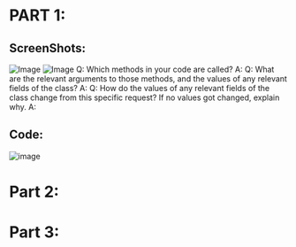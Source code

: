 # PART 1:

## ScreenShots:

![Image](https://github.com/JoshCaneday/cse15l-lab-reports/assets/146874169/ba11fb42-815c-4103-8258-8faf6ccd75ff")
![Image](https://github.com/JoshCaneday/cse15l-lab-reports/assets/146874169/f19cde9d-9f84-49be-84db-215dcec70ec5)
Q: Which methods in your code are called?
A: 
Q: What are the relevant arguments to those methods, and the values of any relevant fields of the class?
A: 
Q: How do the values of any relevant fields of the class change from this specific request? If no values got changed, explain why.
A: 
## Code:
![image](https://github.com/JoshCaneday/cse15l-lab-reports/assets/146874169/3b8d934a-e691-4aa0-b33a-7586446dc0fd)

# Part 2:


# Part 3:
